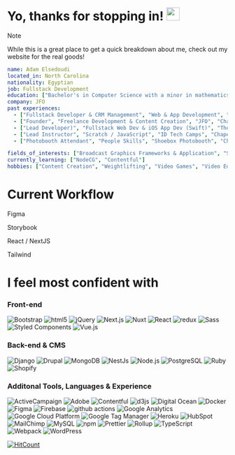 <h1>Yo, thanks for stopping in! <img src="https://emojis.slackmojis.com/emojis/images/1643515233/12510/kirby_dance.gif?1643515233" width="30"/> </h1>

<!-- <picture>
  <source media="(prefers-color-scheme: dark)" srcset="https://user-images.githubusercontent.com/25423296/163456776-7f95b81a-f1ed-45f7-b7ab-8fa810d529fa.png">
  <source media="(prefers-color-scheme: light)" srcset="https://user-images.githubusercontent.com/25423296/163456779-a8556205-d0a5-45e2-ac17-42d089e3c3f8.png">
  <img alt="Shows an illustrated sun in light mode and a moon with stars in dark mode." src="https://user-images.githubusercontent.com/25423296/163456779-a8556205-d0a5-45e2-ac17-42d089e3c3f8.png">
</picture> -->

  > [!NOTE]
  > While this is a great place to get a quick breakdown about me, check out my website for the real goods!

  ```yaml
  name: Adam Elsedoudi
  located_in: North Carolina
  nationality: Egyptian
  job: Fullstack Development
  education: ["Bachelor's in Computer Science with a minor in mathematics"]
  company: JFO 
  past experiences: 
    - ["Fullstack Developer & CRM Management", "Web & App Development", "Alliance Sales & Marketing", "Charlotte, NC", "2020-Present"]
    - ["Founder", "Freelance Development & Content Creation", "JFO", "Charlotte, NC", "2017-Present"]
    - ["Lead Developer)", "Fullstack Web Dev & iOS App Dev (Swift)", "Theory Communication & Design", "Charlotte NC", "2014-2020"]
    - ["Lead Instructor", "Scratch / JavaScript", "ID Tech Camps", "Chapel Hill, NC", "2012-2013"]
    - ["Photobooth Attendant", "People Skills", "Shoebox Photobooth", "Charlotte, NC", "2009-2012"]
  
  fields_of_interests: ["Broadcast Graphics Frameworks & Application", "SVG Manipulation", "Web Apps", "CRMs"]
  currently_learning: ["NodeCG", "Contentful"]
  hobbies: ["Content Creation", "Weightlifting", "Video Games", "Video Editing"]
  ```

  <!-- 
To Add - Profile links, mailto: , linkedIn, main website
Organize- Everything in the right categories-->

  <h1>Current Workflow</h1>
  <p>Figma</p>
  <p>Storybook</p>
  <p>React / NextJS</p>
  <p>Tailwind</p>

  <h1>I feel most confident with</h1>

  <h3>Front-end</h3>
  <p>
    <img alt="Bootstrap" src="https://img.shields.io/badge/-Bootstrap-7952B3?style=flat-square&logo=bootstrap&logoColor=white" />
    <img alt="html5" src="https://img.shields.io/badge/-HTML5-E34F26?style=flat-square&logo=html5&logoColor=white" />
    <img alt="jQuery" src="https://img.shields.io/badge/-jQuery-0769AD?style=flat-square&logo=jquery&logoColor=white" />
    <img alt="Next.js" src="https://img.shields.io/badge/-Next.js-000000?style=flat-square&logo=nextdotjs&logoColor=white" />
    <img alt="Nuxt" src="https://img.shields.io/badge/-Nuxt.js-00DC82?style=flat-square&logo=nuxtdotjs&logoColor=white" />
    <img alt="React" src="https://img.shields.io/badge/-React-45b8d8?style=flat-square&logo=react&logoColor=white" />
    <img alt="redux" src="https://img.shields.io/badge/-Redux-764ABC?style=flat-square&logo=redux&logoColor=white" />
    <img alt="Sass" src="https://img.shields.io/badge/-Sass-CC6699?style=flat-square&logo=sass&logoColor=white" />
    <img alt="Styled Components" src="https://img.shields.io/badge/-Styled_Components-db7092?style=flat-square&logo=styled-components&logoColor=white" />
    <img alt="Vue.js" src="https://img.shields.io/badge/-Vue.js-4FC08D?style=flat-square&logo=vuedotjs&logoColor=white" />
  </p>

  <h3>Back-end & CMS</h3>
  <p>
    <img alt="Django" src="https://img.shields.io/badge/-Django-092E20?style=flat-square&logo=django&logoColor=white" />
    <img alt="Drupal" src="https://img.shields.io/badge/-Drupal-0678BE?style=flat-square&logo=drupal&logoColor=white" />
    <img alt="MongoDB" src="https://img.shields.io/badge/-MongoDB-13aa52?style=flat-square&logo=mongodb&logoColor=white" />
    <img alt="NestJs" src="https://img.shields.io/badge/-NestJs-ea2845?style=flat-square&logo=nestjs&logoColor=white" />
    <img alt="Node.js" src="https://img.shields.io/badge/-Node.js-5FA04E?style=flat-square&logo=nodedotjs&logoColor=white" />
    <img alt="PostgreSQL" src="https://img.shields.io/badge/-PostgreSQL-4169E1?style=flat-square&logo=postgresql&logoColor=white" />
    <img alt="Ruby" src="https://img.shields.io/badge/-Ruby-CC342D?style=flat-square&logo=ruby&logoColor=white" />
    <img alt="Shopify" src="https://img.shields.io/badge/-Shopify-7AB55C?style=flat-square&logo=shopifys&logoColor=white" />
  </p>

  <h3>Additonal Tools, Languages & Experience</h3>
  <p>
    <img alt="ActiveCampaign" src="https://img.shields.io/badge/-ActiveCampaign-004cff?style=flat-square&logoColor=white" />
    <img alt="Adobe" src="https://img.shields.io/badge/-Adobe-FF0000?style=flat-square&logo=adobe&logoColor=white" />
    <img alt="Contentful" src="https://img.shields.io/badge/-Contentful-2478CC?style=flat-square&logo=contentful&logoColor=white" />
    <img alt="d3js" src="https://img.shields.io/badge/-D3.js-F9A03C?style=flat-square&logo=d3.js&logoColor=white" />
    <img alt="Digital Ocean" src="https://img.shields.io/badge/-Digital_Ocean-0080FF?style=flat-square&logo=digitalocean&logoColor=white" />
    <img alt="Docker" src="https://img.shields.io/badge/-Docker-46a2f1?style=flat-square&logo=docker&logoColor=white" />
    <img alt="Figma" src="https://img.shields.io/badge/-Figma-F24E1E?style=flat-square&logo=figma&logoColor=white" />
    <img alt="Firebase" src="https://img.shields.io/badge/-Firebase-FFCA28?style=flat-square&logo=firebase&logoColor=black" />
    <img alt="github actions" src="https://img.shields.io/badge/-Github_Actions-2088FF?style=flat-square&logo=github-actions&logoColor=white" />
    <img alt="Google Analytics" src="https://img.shields.io/badge/-Google_Analytics-E37400?style=flat-square&logo=google-analytics&logoColor=white" />
    <img alt="Google Cloud Platform" src="https://img.shields.io/badge/-Google_Cloud_Platform-1a73e8?style=flat-square&logo=google-cloud&logoColor=white" />
    <img alt="Google Tag Manager" src="https://img.shields.io/badge/-Google_Tag_Manager-246FDB?style=flat-square&logo=google-tag-manager&logoColor=white" />
    <img alt="Heroku" src="https://img.shields.io/badge/-Heroku-430098?style=flat-square&logo=heroku&logoColor=white" />
    <img alt="HubSpot" src="https://img.shields.io/badge/-HubSpot-FF7A59?style=flat-square&logo=hubspot&logoColor=white" />
    <img alt="MailChimp" src="https://img.shields.io/badge/-MailChimp-FFE01B?style=flat-square&logo=mailchimp&logoColor=black" />
    <img alt="MySQL" src="https://img.shields.io/badge/-MySQL-4479A1?style=flat-square&logo=mysql&logoColor=white" />
    <img alt="npm" src="https://img.shields.io/badge/-NPM-CB3837?style=flat-square&logo=npm&logoColor=white" />
    <img alt="Prettier" src="https://img.shields.io/badge/-Prettier-F7B93E?style=flat-square&logo=prettier&logoColor=black" />
    <img alt="Rollup" src="https://img.shields.io/badge/-Rollup-EC4A3F?style=flat-square&logo=rollup.js&logoColor=white" />
    <img alt="TypeScript" src="https://img.shields.io/badge/-TypeScript-007ACC?style=flat-square&logo=typescript&logoColor=white" />
    <img alt="Webpack" src="https://img.shields.io/badge/-Webpack-8DD6F9?style=flat-square&logo=webpack&logoColor=white" /> 
    <img alt="WordPress" src="https://img.shields.io/badge/-WordPress-21759B?style=flat-square&logo=wordpress&logoColor=white" /> 
  </p>

  [![HitCount](https://hits.dwyl.com/aelsedoudi/aelsedoudi.svg?style=flat-square)](http://hits.dwyl.com/aelsedoudi/aelsedoudi)

  <!-- 
To Add
SQL, NonSQL, Stylus, Visual Studio Code, Gatsby, Vercel , Keen.io, AWS, Constant Contact, Facebook Pixels, AdRoll, Swift, Adobe Suite , Salesforce -->

<!--
**aelsedoudi/aelsedoudi** is a ✨ _special_ ✨ repository because its `README.md` (this file) appears on your GitHub profile.

Here are some ideas to get you started:

- 🔭 I’m currently working on ...
- 🌱 I’m currently learning ...
- 👯 I’m looking to collaborate on ...
- 🤔 I’m looking for help with ...
- 💬 Ask me about ...
- 📫 How to reach me: ...
- 😄 Pronouns: ...
- ⚡ Fun fact: ...
-->
